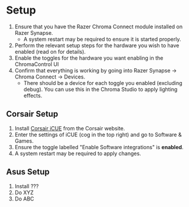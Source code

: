 # Setup

1. Ensure that you have the Razer Chroma Connect module installed on Razer Synapse.
   - A system restart may be required to ensure it is started properly.
2. Perform the relevant setup steps for the hardware you wish to have enabled (read on for details).
3. Enable the toggles for the hardware you want enabling in the ChromaControl UI
4. Confirm that everything is working by going into Razer Synapse ->  Chroma Connect -> Devices.
   - There should be a device for each toggle you enabled (excluding debug). You can use this in the Chroma Studio to apply lighting effects.


## Corsair Setup

1. Install [Corsair iCUE](https://www.corsair.com/uk/en/icue) from the Corsair website.
2. Enter the settings of iCUE (cog in the top right) and go to Software & Games.
3. Ensure the toggle labelled "Enable Software integrations" is **enabled**.
4. A system restart may be required to apply changes.


## Asus Setup

1. Install ???
2. Do XYZ
3. Do ABC